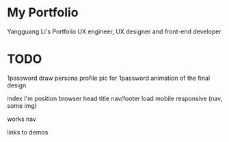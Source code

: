 # My Portfolio
Yangguang Li's Portfolio
UX engineer, UX designer and front-end developer


# TODO


1password
draw persona profile pic for 1password
animation of the final design

index I'm position
browser head title
nav/footer load
mobile responsive (nav, some img)

works nav

links to demos
